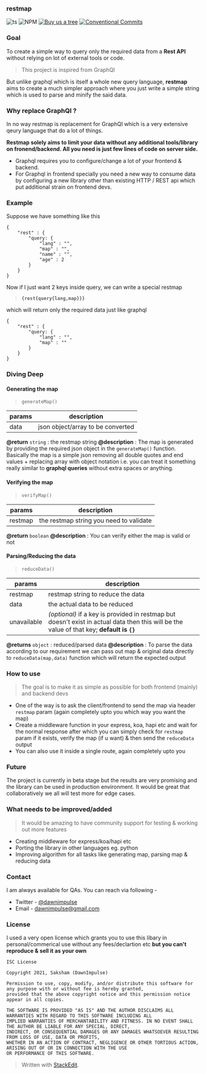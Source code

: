 ### restmap
![ts](https://badgen.net/badge/-/TypeScript?icon=typescript&label&labelColor=blue&color=555555) ![NPM](https://img.shields.io/npm/l/error-key)     [![Buy us a tree](https://img.shields.io/badge/Treeware-%F0%9F%8C%B3-lightgreen)](https://plant.treeware.earth/dawnimpulse/error-key) [![Conventional Commits](https://img.shields.io/badge/Conventional%20Commits-1.0.0-blue.svg)](https://conventionalcommits.org)

### Goal
To create a simple way to query only the required data from a **Rest API** without relying on lot of external tools or code.

> This project is inspired from GraphQl

But unlike graphql which is itself a whole new query language, **restmap** aims to create a much simpler approach where you just write a simple string which is used to parse and minify the said data.

### Why replace GraphQl ?

In no way restmap is replacement for GraphQl which is a very extensive qeury language that do a lot of things.

**Restmap solely aims to limit your data without any additional tools/library on fronend/backend. All you need is just few lines of code on server side.**

* Graphql requires you to configure/change a lot of your frontend & backend.
* For Graphql in frontend specially you need a new way to consume data by configuring a new library other than existing HTTP / REST api which put additional strain on frontend devs.

### Example
Suppose we have something like this
```
{
	"rest" : {
		"query: {
			"lang" : "",
			"map" : "",
			"name" : "",
			"age" : 2
		}
	}
}
```
Now if I just want 2 keys inside query, we can write a special restmap

> **`{rest{query{lang,map}}}`**

which will return only the required data just like graphql
```
{
	"rest" : {
		"query: {
			"lang" : "",
			"map" : ""
		}
	}
}
```

### Diving Deep
#### Generating the map
> `generateMap()`

|params|description|
|--|--|
| data | json object/array to be converted |

**@return** `string`  : the restmap string
**@description** :  The map is generated by providing the required json object in the `generateMap()` function. Basically the map is a simple json removing all double quotes and end values + replacing array with object notation i.e. you can treat it something really similar to **graphql queries** without extra spaces or anything.

#### Verifying the map
> `verifyMap()`

|params|description|
|--|--|
| restmap | the restmap string you need to validate |

**@return** `boolean`
**@description** : You can verify either the map is valid or not

#### Parsing/Reducing the data
> `reduceData()`

|params|description|
|--|--|
|restmap| restmap string to reduce the data|
|data|the actual data to be reduced|
|unavailable| *(optional)* if a key is provided in restmap but doesn't exist in actual data then this will be the value of that key; **default is `{}`**|

**@returns** `object` : reduced/parsed data
**@description** : To parse the data according to our requirement we can pass out map & original data directly to `reduceData(map,data)` function which will return the expected output

### How to use
> The goal is to make it as simple as possible for both frontend (mainly) and backend devs
- One of the way is to ask the client/frontend to send the map via header `restmap` param (again completely upto you which way you want the map)
- Create a middleware function in your express, koa, hapi etc and wait for the normal response after which you can simply check for `restmap` param if it exists, verify the map (if u want) & then send the `reduceData` output
- You can also use it inside a single route, again completely upto you

### Future
The project is currently in beta stage but the results are very promising and the library can be used in production environment. It would be great that collaboratively we all will test more for edge cases.

### What needs to be improved/added
> It would be amazing to have community support for testing & working out more features

* Creating middleware for express/koa/hapi etc
* Porting the library in other languages eg. python
* Improving algorithm for all tasks like generating map, parsing map & reducing data

### Contact
I am always available for QAs. You can reach via following -

+ Twitter - [@dawnimpulse](https://twitter.com/dawnimpulse)
+ Email - [dawnimpulse@gmail.com](mailto:dawnimpulse@gmail.com)

### License
I used a very open license which grants you to use this libary in personal/commerical use without any fees/declartion etc **but you can't reproduce & sell it as your own**

```
ISC License  
  
Copyright 2021, Saksham (DawnImpulse)  
  
Permission to use, copy, modify, and/or distribute this software for any purpose with or without fee is hereby granted,  
provided that the above copyright notice and this permission notice appear in all copies.  
  
THE SOFTWARE IS PROVIDED "AS IS" AND THE AUTHOR DISCLAIMS ALL WARRANTIES WITH REGARD TO THIS SOFTWARE INCLUDING ALL  
IMPLIED WARRANTIES OF MERCHANTABILITY AND FITNESS. IN NO EVENT SHALL THE AUTHOR BE LIABLE FOR ANY SPECIAL, DIRECT,  
INDIRECT, OR CONSEQUENTIAL DAMAGES OR ANY DAMAGES WHATSOEVER RESULTING FROM LOSS OF USE, DATA OR PROFITS,  
WHETHER IN AN ACTION OF CONTRACT, NEGLIGENCE OR OTHER TORTIOUS ACTION, ARISING OUT OF OR IN CONNECTION WITH THE USE  
OR PERFORMANCE OF THIS SOFTWARE.
```
> Written with [StackEdit](https://stackedit.io/).